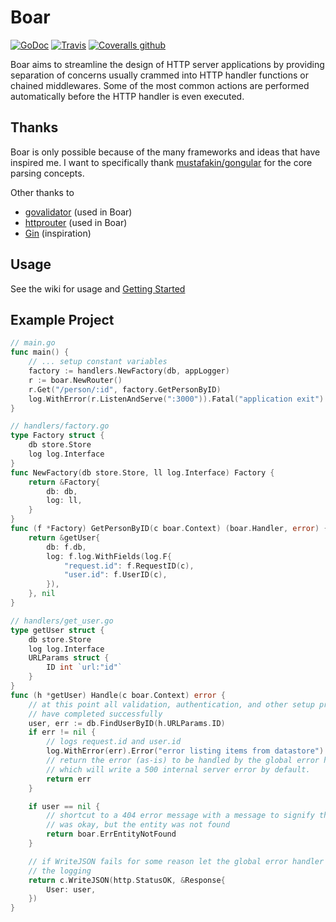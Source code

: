 # Boar

[![GoDoc](https://godoc.org/github.com/blockloop/boar?status.svg)](https://godoc.org/github.com/blockloop/boar)
[![Travis](https://img.shields.io/travis/blockloop/boar.svg)](https://travis-ci.org/blockloop/boar)
[![Coveralls github](https://img.shields.io/coveralls/github/blockloop/boar.svg)](https://coveralls.io/github/blockloop/boar)


Boar aims to streamline the design of HTTP server applications by providing separation of concerns usually crammed into HTTP handler functions or chained middlewares. Some of the most common actions are performed automatically before the HTTP handler is even executed.

## Thanks

Boar is only possible because of the many frameworks and ideas that have inspired me. I want to specifically thank [mustafakin/gongular](https://github.com/mustafaakin/gongular) for the core parsing concepts.

Other thanks to

- [govalidator](https://github.com/asaskevich/govalidator) (used in Boar)
- [httprouter](https://github.com/julienschmidt/httprouter) (used in Boar)
- [Gin](https://github.com/gin-gonic/gin) (inspiration)

## Usage

See the wiki for usage and [Getting Started](http://github.com/blockloop/boar/wiki/Getting-Started)

## Example Project

```go
// main.go
func main() {
    // ... setup constant variables
    factory := handlers.NewFactory(db, appLogger)
    r := boar.NewRouter()
    r.Get("/person/:id", factory.GetPersonByID)
    log.WithError(r.ListenAndServe(":3000")).Fatal("application exit")
}

// handlers/factory.go
type Factory struct {
    db store.Store
    log log.Interface
}
func NewFactory(db store.Store, ll log.Interface) Factory {
    return &Factory{
        db: db,
        log: ll,
    }
}
func (f *Factory) GetPersonByID(c boar.Context) (boar.Handler, error) {
    return &getUser{
        db: f.db,
        log: f.log.WithFields(log.F{
            "request.id": f.RequestID(c),
            "user.id": f.UserID(c),
        }),
    }, nil
}

// handlers/get_user.go
type getUser struct {
    db store.Store
    log log.Interface
    URLParams struct {
        ID int `url:"id"`
    }
}
func (h *getUser) Handle(c boar.Context) error {
    // at this point all validation, authentication, and other setup processes
    // have completed successfully
    user, err := db.FindUserByID(h.URLParams.ID)
    if err != nil {
        // logs request.id and user.id
        log.WithError(err).Error("error listing items from datastore")
        // return the error (as-is) to be handled by the global error handler
        // which will write a 500 internal server error by default.
        return err
    }

    if user == nil {
        // shortcut to a 404 error message with a message to signify that the route
        // was okay, but the entity was not found
        return boar.ErrEntityNotFound
    }

    // if WriteJSON fails for some reason let the global error handler handle
    // the logging
    return c.WriteJSON(http.StatusOK, &Response{
        User: user,
    })
}
```

